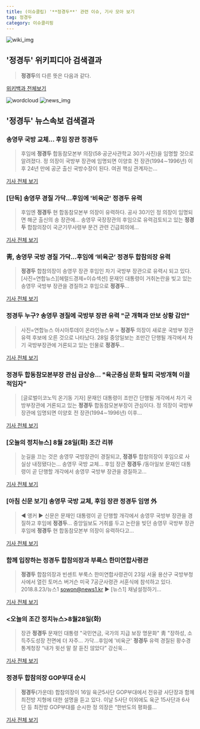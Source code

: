 ```yaml
---
title: (이슈클립) '**정경두**' 관련 이슈, 기사 모아 보기
tag: 정경두
category: 이슈클리핑
---
```

![wiki_img](https://user-images.githubusercontent.com/42597476/44503234-41136a80-a6d0-11e8-9071-6fc6418eafe4.png)
## **'**정경두**'** 위키피디아 검색결과
>**정경두**의 다른 뜻은 다음과 같다.

<a href="https://ko.wikipedia.org/wiki/정경두" target="_blank">위키백과 전체보기</a>

![wordcloud](https://s3.ap-northeast-2.amazonaws.com/lyrics101-wordcloud/2018-08-28-1535415856.png)
![news_img](https://user-images.githubusercontent.com/42597476/44507050-1206f400-a6e4-11e8-8d98-7ffbfebb353f.png)
## **'**정경두**'** 뉴스속보 검색결과
### 송영무 국방 교체… 후임 장관 **정경두**

>후임에 **정경두** 합동참모본부 의장(58·공군사관학교 30기·사진)을 임명할 것으로 알려졌다. 정 의장이 국방부 장관에 임명되면 이양호 전 장관(1994∼1996년) 이후 24년 만에 공군 출신 국방수장이 된다. 여권 핵심 관계자는...

<a href="http://news.donga.com/3/all/20180828/91705584/1" target="_blank">기사 전체 보기</a>

### [단독] 송영무 경질 가닥…후임에 '비육군' **정경두** 유력

>후임엔 **정경두** 현 합동참모본부 의장이 유력하다. 공사 30기인 정 의장이 임명되면 해군 출신의 송 장관에... 송영무 국장장관의 후임으로 유력검토되고 있는 **정경두** 합참의장이 국군기무사령부 문건 관련 긴급회의에...

<a href="http://news.joins.com/article/olink/22511305" target="_blank">기사 전체 보기</a>

### 靑, 송영무 국방 경질 가닥…후임에 ‘비육군’ **정경두** 합참의장 유력

>**정경두** 합참의장이 송영무 장관 후임인 차기 국방부 장관으로 유력시 되고 있다. [사진=연합뉴스][헤럴드경제=이슈섹션] 문재인 대통령이 거취논란을 빚고 있는 송영무 국방부 장관을 경질하고 후임으로 **정경두**...

<a href="http://news.heraldcorp.com/view.php?ud=20180828000116" target="_blank">기사 전체 보기</a>

### **정경두** 누구? 송영무 경질에 국방부 장관 유력 "군 개혁과 안보 상황 감안"

>사진=연합뉴스 아시아투데이 온라인뉴스부 = **정경두** 의장이 새로운 국방부 장관 유력 후보에 오른 것으로 나타났다. 28일 중앙일보는 조만간 단행될 개각에서 차기 국방부장관에 거론되고 있는 인물로 **정경두**...

<a href="http://www.asiatoday.co.kr/view.php?key=20180828000831251" target="_blank">기사 전체 보기</a>

### **정경두** 합동참모본부장 관심 급상승... "육군중심 문화 탈피 국방개혁 이끌 적임자"

>[글로벌이코노믹 온기동 기자] 문재인 대통령이 조만간 단행될 개각에서 차기 국방부장관에 거론되고 있는 **정경두** 합동참모본부장이 관심이다. 정 의장이 국방부장관에 임명되면 이양호 전 장관(1994∼1996년) 이후...

<a href="http://www.g-enews.com/ko-kr/news/article/news_all/2018082808003776614e4869c120_1/article.html" target="_blank">기사 전체 보기</a>

### [오늘의 정치뉴스] 8월 28일(화) 조간 리뷰

>눈길을 끄는 것은 송영무 국방장관이 경질되고, **정경두** 합참의장이 후임으로 사실상 내정됐다는... 송영무 국방 교체… 후임 장관 **정경두** /동아일보 문재인 대통령이 곧 단행할 개각에서 송영무 국방부 장관을 경질하고...

<a href="http://www.newspim.com/news/view/20180828000048" target="_blank">기사 전체 보기</a>

### [아침 신문 보기] 송영무 국방 교체, 후임 장관 **정경두** 임명 外

>◀ 앵커 ▶ 신문은 문재인 대통령이 곧 단행할 개각에서 송영무 국방부 장관을 경질하고 후임에 **정경두**... 중앙일보도 거취를 두고 논란을 빚던 송영무 국방부 장관 후임에 **정경두** 현 합동참모본부 의장이 유력하다고...

<a href="http://imnews.imbc.com/replay/2018/nwtoday/article/4788745_22669.html" target="_blank">기사 전체 보기</a>

### 함께 입장하는 **정경두** 합참의장과 부룩스 한미연합사령관

>**정경두** 합참의장과 빈센트 부룩스 한미연합사령관이 23일 서울 용산구 국방부청사에서 열린 토머스 버거슨 미국 7공군사령관 서훈식에 참석하고 있다. 2018.8.23/뉴스1 sowon@news1.kr ▶ [뉴스1] 채널설정하기...

<a href="http://news1.kr/photos/view/?3266217" target="_blank">기사 전체 보기</a>

### <오늘의 조간 정치뉴스>8월28일(화)

>장관 **정경두** 문재인 대통령 "국민연금, 국가의 지급 보장 명문화" 靑 "장하성, 소득주도성장 전면에 더 자주... 가닥…후임에 '비육군' **정경두** 유력 경질된 황수경 통계청장 “내가 윗선 말 잘 듣진 않았다” 강신욱...

<a href="http://www.newsis.com/view/?id=NISX20180828_0000401889&cID=10301&pID=10300" target="_blank">기사 전체 보기</a>

### **정경두** 합참의장 GOP부대 순시

>**정경두**(가운데) 합참의장이 16일 육군5사단 GOP부대에서 전유광 사단장과 함께 최전방 지형에 대한 설명을 듣고 있다. 이날 5사단 이외에도 육군 15사단과 6사단 등 최전방 GOP부대를 순시한 정 의장은 “한반도의 평화를...

<a href="http://kookbang.dema.mil.kr/kookbangWeb/view.do?parent_no=3&bbs_id=BBSMSTR_000000000521&ntt_writ_date=20180817" target="_blank">기사 전체 보기</a>


